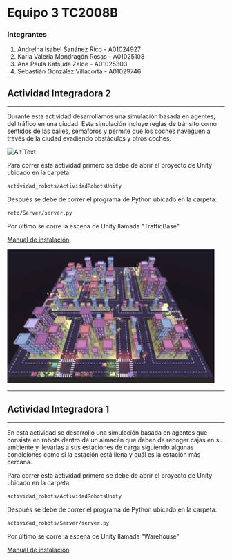 # Equipo 3 TC2008B

### Integrantes
1. Andreína Isabel Sanánez Rico - A01024927
2. Karla Valeria Mondragón Rosas - A01025108
4. Ana Paula Katsuda Zalce - A01025303
5. Sebastián González Villacorta - A01029746

## Actividad Integradora 2
---
Durante esta actividad desarrollamos una simulación basada en agentes, del tráfico en una ciudad. Esta simulación incluye reglas de tránsito como sentidos de las calles, semáforos y permite que los coches naveguen a través de la ciudad evadiendo obstáculos y otros coches.

![Alt Text](https://github.com/sebasgonvitec/TC2008B_Equipo3/blob/main/models/Images/ezgif-3-c44e33516b.gif)

Para correr esta actividad primero se debe de abrir el proyecto de Unity ubicado en la carpeta:
```bash
actividad_robots/ActividadRobotsUnity
```
Después se debe de correr el programa de Python ubicado en la carpeta:
```bash
reto/Server/server.py
```
Por último se corre la escena de Unity llamada "TrafficBase"

[Manual de instalación](https://github.com/sebasgonvitec/TC2008B_Equipo3/blob/main/reto/manual.mp4)

![Alt Text](https://github.com/sebasgonvitec/TC2008B_Equipo3/blob/main/models/Images/ezgif-3-e65fd56e96.gif)

---

## Actividad Integradora 1

---

En esta actividad se desarrolló una simulación basada en agentes que consiste en robots dentro de un almacén que deben de recoger cajas en su ambiente y llevarlas a sus estaciones de carga siguiendo algunas condiciones como si la estación está llena y cuál es la estación más cercana.

Para correr esta actividad primero se debe de abrir el proyecto de Unity ubicado en la carpeta:
```bash
actividad_robots/ActividadRobotsUnity
```
Después se debe de correr el programa de Python ubicado en la carpeta:
```bash
actividad_robots/Server/server.py
```
Por último se corre la escena de Unity llamada "Warehouse"

[Manual de instalación](https://github.com/sebasgonvitec/TC2008B_Equipo3/blob/main/reto/manual.mp4)
